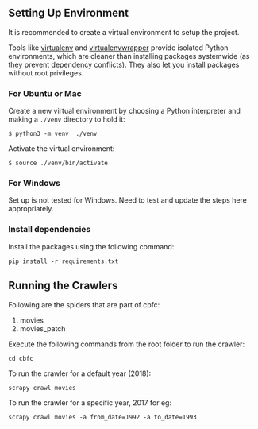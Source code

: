 ## Setting Up Environment

It is recommended to create a virtual environment to setup the project.

Tools like [virtualenv](https://virtualenv.pypa.io/en/latest/) and [virtualenvwrapper](https://virtualenvwrapper.readthedocs.io/en/latest/) provide isolated Python environments, which are cleaner than installing packages systemwide (as they prevent dependency conflicts). They also let you install packages without root privileges.

### For Ubuntu or Mac
Create a new virtual environment by choosing a Python interpreter and making a  `./venv`  directory to hold it:

    $ python3 -m venv  ./venv

Activate the virtual environment:

    $ source ./venv/bin/activate

### For Windows
Set up is not tested for Windows. Need to test and update the steps here appropriately.

### Install dependencies
Install the packages using the following command:

    pip install -r requirements.txt


## Running the Crawlers
Following are the spiders that are part of cbfc:

1. movies
2. movies_patch

Execute the following commands from the root folder to run the crawler:

    cd cbfc

To run the crawler for a default year (2018):

    scrapy crawl movies

To run the crawler for a specific year, 2017 for eg:

    scrapy crawl movies -a from_date=1992 -a to_date=1993